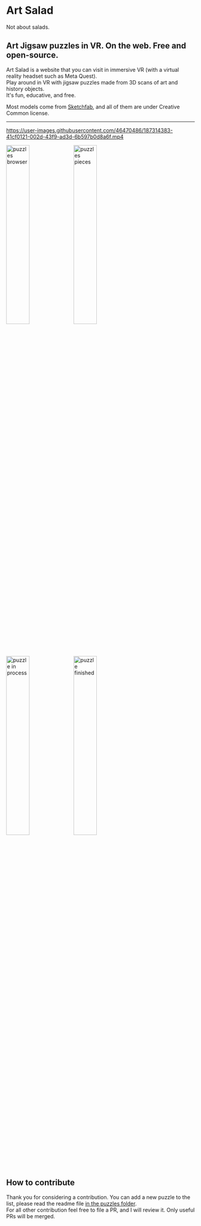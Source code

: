 # Art Salad

Not about salads.

## Art Jigsaw puzzles in VR. On the web. Free and open-source.

Art Salad is a website that you can visit in immersive VR (with a virtual reality headset such as Meta Quest).     
Play around in VR with jigsaw puzzles made from 3D scans of art and history objects.   
It's fun, educative, and free.

Most models come from [Sketchfab](https://sketchfab.com/), and all of them are under Creative Common license.

___

https://user-images.githubusercontent.com/46470486/187314383-41cf0121-002d-43f9-ad3d-6b597b0d8a6f.mp4

<span>
  <img alt="puzzles browser" target="_blank" src="https://user-images.githubusercontent.com/46470486/187453906-6b4cb291-0289-442d-bc97-a5123f1420ab.jpg" width="35%">
</span>

<span>
  <img alt="puzzles pieces" target="_blank" src="https://user-images.githubusercontent.com/46470486/187453914-f9bfd08e-51cc-4095-98c6-146117a6aafd.jpg" width="35%">
</span>

<span>
  <img alt="puzzle in process" target="_blank" src="https://user-images.githubusercontent.com/46470486/187453915-688aab8b-9194-466f-aee4-0add9bac68eb.jpg" width="35%">
</span>

<span>
  <img alt="puzzle finished" target="_blank" src="https://user-images.githubusercontent.com/46470486/187453917-c3502a59-084d-4941-ad59-c085f40a4b9e.jpg" width="35%">
</span>

## How to contribute

Thank you for considering a contribution.
You can add a new puzzle to the list, please read the readme file [in the puzzles folder](https://github.com/felixmariotto/art-salad/tree/master/assets/puzzles).   
For all other contribution feel free to file a PR, and I will review it. Only useful PRs will be merged.
